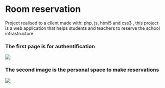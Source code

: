 # Room reservation
Project realised to a client made with: php, js, html5 and css3 , this project is a web application that helps students and teachers to reserve the school infrastructure

### The first page is for authentification
![](images/reuslt1.png)
### The second image is the personal space to make reservations
![](images/reuslt3.png)
